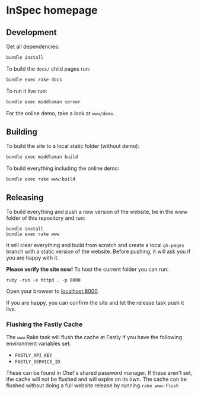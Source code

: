 # InSpec homepage

## Development

Get all dependencies:

```bash
bundle install
```

To build the `docs/` child pages run:

```bash
bundle exec rake docs
```

To run it live run:

```bash
bundle exec middleman server
```

For the online demo, take a look at `www/demo`.

## Building

To build the site to a local static folder (without demo):

```bash
bundle exec middleman build
```

To build everything including the online demo:

```
bundle exec rake www:build
```

## Releasing

To build everything and push a new version of the website, be in the www folder of this repository and run:

```
bundle install
bundle exec rake www
```

It will clear everything and build from scratch and create a local `gh-pages` branch with a static version of the website.
Before pushing, it will ask you if you are happy with it.

**Please verify the site now!** To host the current folder you can run:

```
ruby -run -e httpd . -p 8000
```

Open your browser to [localhost:8000](http://localhost:8000).

If you are happy, you can confirm the site and let the release task push it live.

### Flushing the Fastly Cache

The `www` Rake task will flush the cache at Fastly if you have the following environment variables set:

 * `FASTLY_API_KEY`
 * `FASTLY_SERVICE_ID`

These can be found in Chef's shared password manager. If these aren't set, the cache will not be flushed and will expire on its own. The cache can be flushed without doing a full website release by running `rake www:flush`
